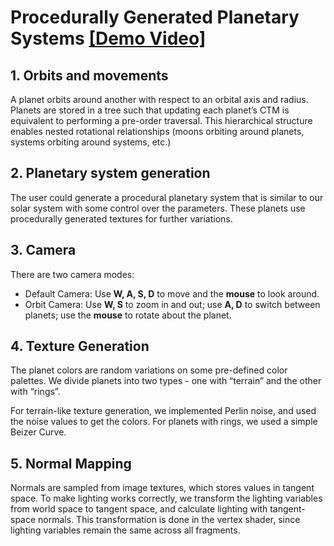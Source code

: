 # Procedurally Generated Planetary Systems [[Demo Video]](https://drive.google.com/file/d/17O0q1xAGQV3OTreEXil6ZQOanpqKTdn6/view)

## 1. Orbits and movements

A planet orbits around another with respect to an orbital axis and radius. Planets are stored in a tree such that updating each planet’s CTM is equivalent to performing a pre-order traversal. This hierarchical structure enables nested rotational relationships (moons orbiting around planets, systems orbiting around systems, etc.)

## 2. Planetary system generation

The user could generate a procedural planetary system that is similar to our solar system with some control over the parameters. These planets use procedurally generated textures for further variations.

## 3. Camera

There are two camera modes:

- Default Camera: Use **W, A, S, D** to move and the **mouse** to look around.
- Orbit Camera: Use **W, S** to zoom in and out; use **A, D** to switch between planets; use the **mouse** to rotate about the planet.

## 4. Texture Generation

The planet colors are random variations on some pre-defined color palettes. We divide planets into two types - one with “terrain” and the other with “rings”.

For terrain-like texture generation, we implemented Perlin noise, and used the noise values to get the colors. For planets with rings, we used a simple Beizer Curve.

## 5. Normal Mapping

Normals are sampled from image textures, which stores values in tangent space. To make lighting works correctly, we transform the lighting variables from world space to tangent space, and calculate lighting with tangent-space normals. This transformation is done in the vertex shader, since lighting variables remain the same across all fragments.
